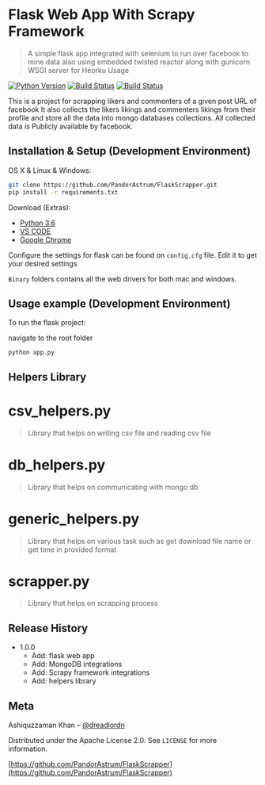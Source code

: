 # Flask Web App With Scrapy Framework
> A simple flask app integrated with selenium to run over facebook to mine data
> also using embedded twisted reactor along with gunicorn WSGI server for Heorku Usage

[![Python Version][python-image]][python-url]
[![Build Status][travis-image]][travis-url]
[![Build Status][appveyor-image]][appveyor-url]

This is a project for scrapping likers and commenters of a given post URL of facebook
It also collects the likers likings and commenters likings from their profile and store all the data
into mongo databases collections. All collected data is Publicly available by facebook. 

## Installation & Setup (Development Environment)

OS X & Linux & Windows:

```bash
git clone https://github.com/PandorAstrum/FlaskScrapper.git
pip install -r requirements.txt
```

Download (Extras):
- [Python 3.6](https://www.python.org/)
- [VS CODE](https://code.visualstudio.com/)
- [Google Chrome](https://www.google.com/chrome/?brand=CHBD&gclid=Cj0KCQjwi8fdBRCVARIsAEkDvnI_-Usd4sWPkamFkNA7G9MRls59EqPNbwY4Nu6YpvKKOQqoMw4kSV0aAqS9EALw_wcB&gclsrc=aw.ds.ds&dclid=CLrPjYCC5t0CFURnjgod4sgNdw)

Configure the settings for flask can be found on ```config.cfg``` file. Edit it to get your desired settings

```Binary``` folders contains all the web drivers for both mac and windows.

## Usage example (Development Environment)

To run the flask project:

navigate to the root folder
```
python app.py
```

## Helpers Library
# csv_helpers.py
> Library that helps on writing csv file and reading csv file
# db_helpers.py
> Library that helps on communicating with mongo db
# generic_helpers.py
> Library that helps on various task such as get download file name or get time in provided format
# scrapper.py
> Library that helps on scrapping process

## Release History

* 1.0.0
    * Add: flask web app
    * Add: MongoDB integrations
    * Add: Scrapy framework integrations
    * Add: helpers library

## Meta

Ashiquzzaman Khan – [@dreadlordn](https://twitter.com/dreadlordn)

Distributed under the Apache License 2.0. See ``LICENSE`` for more information.

[https://github.com/PandorAstrum/FlaskScrapper](https://github.com/PandorAstrum/FlaskScrapper)

<!-- Markdown link & img dfn's -->
[python-image]: https://img.shields.io/badge/Python-3.6-yellowgreen.svg?style=flat-square
[python-url]: https://www.python.org/

[travis-image]: https://travis-ci.org/PandorAstrum/_vault.svg?branch=master
[travis-url]: https://travis-ci.org/PandorAstrum/_vault

[appveyor-image]: https://ci.appveyor.com/api/projects/status/8dxrtild5jew79pq?svg=true
[appveyor-url]: https://ci.appveyor.com/project/PandorAstrum/vault


